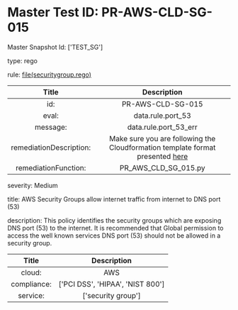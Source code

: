 



# Master Test ID: PR-AWS-CLD-SG-015


Master Snapshot Id: ['TEST_SG']

type: rego

rule: [file(securitygroup.rego)]  
  
  
  
  

|Title|Description|
| :---: | :---: |
|id: |PR-AWS-CLD-SG-015|
|eval: |data.rule.port_53|
|message: |data.rule.port_53_err|
|remediationDescription: |Make sure you are following the Cloudformation template format presented <a href='https://docs.aws.amazon.com/AWSCloudFormation/latest/UserGuide/aws-properties-ec2-security-group.html' target='_blank'>here</a>|
|remediationFunction: |PR_AWS_CLD_SG_015.py|


severity: Medium

title: AWS Security Groups allow internet traffic from internet to DNS port (53)

description: This policy identifies the security groups which are exposing DNS port (53) to the internet. It is recommended that Global permission to access the well known services DNS port (53) should not be allowed in a security group.  
  
  

|Title|Description|
| :---: | :---: |
|cloud: |AWS|
|compliance: |['PCI DSS', 'HIPAA', 'NIST 800']|
|service: |['security group']|



[file(securitygroup.rego)]: https://github.com/prancer-io/prancer-compliance-test/tree/master/aws/cloud/securitygroup.rego
